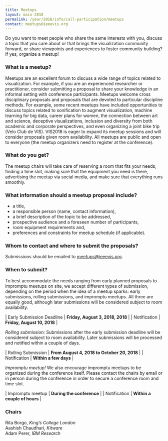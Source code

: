 ```yaml
---
title: Meetups
layout: main-2018
permalink: /year/2018/info/call-participation/meetups
contact: meetups@ieeevis.org
---
```


Do you want to meet people who share the same interests with you, discuss a topic that you care about or that brings the visualization community forward, or share viewpoints and experiences to foster community building? If yes, organize a meetup!

### What is a meetup?

Meetups are an excellent forum to discuss a wide range of topics related to visualization. For example, if you are an experienced researcher or practitioner, consider submitting a proposal to share your knowledge in an informal setting with conference participants. Meetups welcome cross disciplinary proposals and proposals that are devoted to particular discipline methods. For example, some recent meetups have included opportunities to discuss topics related to sonification to augment visualization, machine learning for big data, career plans for women, the connection between art and science, deceptive visualizations, inclusion and diversity from both academic and corporate perspectives, and even organizing a joint bike trip (Velo Club de VIS). VIS2018 is eager to expand its meetup sessions and will consider proposals given room availability. All meetups are public and open to everyone (the meetup organizers need to register at the conference).

### What do you get?

The meetup chairs will take care of reserving a room that fits your needs, finding a time slot, making sure that the equipment you need is there, advertising the meetup via social media, and make sure that everything runs smoothly.

### What information should a meetup proposal include?

* a title,
* a responsible person (name, contact information),
* a brief description of the topic to be addressed,
* prospective audience and a foreseen number of participants,
* room equipment requirements and,
* preferences and constraints for meetup schedule (if applicable).

### Whom to contact and where to submit the proposals?

Submissions should be emailed to
[meetups@ieeevis.org](mailto:meetups@ieeevis.org).

### When to submit?

To best accommodate the needs ranging from early planned proposals to impromptu meetups on site, we accept different types of submission, depending on the period when the idea of a meetup sparks: early submissions, rolling submissions, and impromptu meetups. All three are equally good, although later submissions will be considered subject to room availability.

| Early Submission Deadline | **Friday, August 3, 2018, 2018** |
| Notification | **Friday, August 10, 2018** |

*Rolling submission*: Submissions after the early submission deadline will be considered subject to room availability. Later submissions will be processed and notified within a couple of days.

| Rolling Submission | **From August 4, 2018 to October 20, 2018** |
| Notification | **Within a few days** |

*Impromptu meetup!* We also encourage impromptu meetups to be organized during the conference itself. Please contact the chairs by email or in person during the conference in order to secure a conference room and time slot.

| Impromptu meetup | **During the conference** |
| Notification | **Within a couple of hours** |


### Chairs

Rita Borgo, *King’s College London*  
Aashish Chaudhari, *Kitware*  
Adam Perer, *IBM Research*
